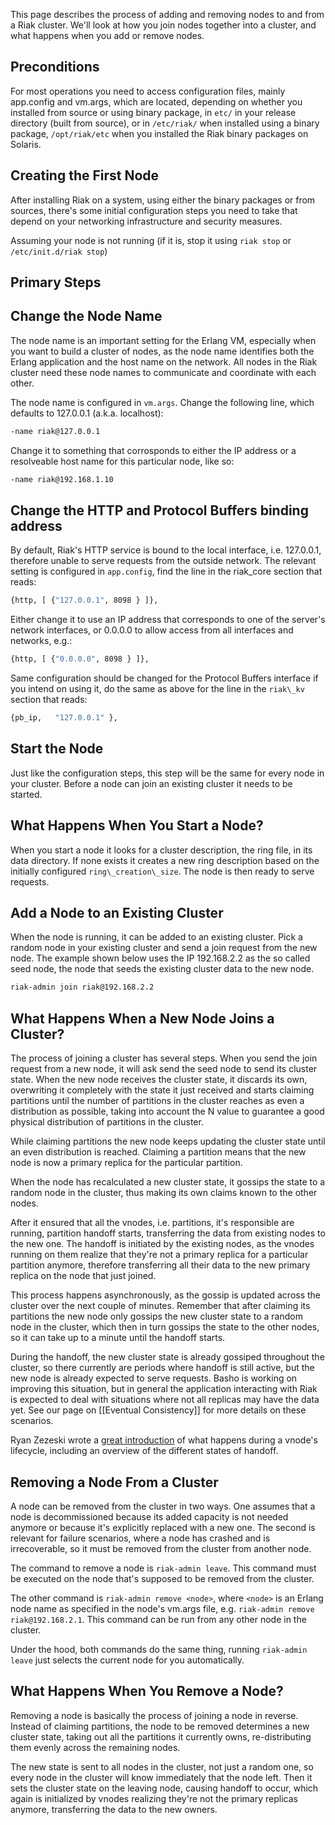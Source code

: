This page describes the process of adding and removing nodes to and from a Riak
cluster. We'll look at how you join nodes together into a cluster, and what
happens when you add or remove nodes.

<div id="toc"/></div>

## Preconditions

For most operations you need to access configuration files, mainly app.config
and vm.args, which are located, depending on whether you installed from source
or using binary package, in `etc/` in your release directory (built from
source), or in `/etc/riak/` when installed using a binary package,
`/opt/riak/etc` when you installed the Riak binary packages on Solaris.

## Creating the First Node

After installing Riak on a system, using either the binary packages or from
sources, there's some initial configuration steps you need to take that depend
on your networking infrastructure and security measures.

Assuming your node is not running (if it is, stop it using `riak stop` or
`/etc/init.d/riak stop`)

## Primary Steps

## Change the Node Name

The node name is an important setting for the Erlang VM, especially when you
want to build a cluster of nodes, as the node name identifies both the Erlang
application and the host name on the network. All nodes in the Riak cluster need
these node names to communicate and coordinate with each other.

The node name is configured in `vm.args`. Change the following line, which
defaults to 127.0.0.1 (a.k.a. localhost):

```bash
-name riak@127.0.0.1
```

Change it to something that corrosponds to either the IP address or a resolveable
host name for this particular node, like so:

```bash
-name riak@192.168.1.10
```

## Change the HTTP and Protocol Buffers binding address

By default, Riak's HTTP service is bound to the local interface, i.e. 127.0.0.1,
therefore unable to serve requests from the outside network. The relevant
setting is configured in `app.config`, find the line in the riak_core section
that reads:

```bash
{http, [ {"127.0.0.1", 8098 } ]},
```

Either change it to use an IP address that corresponds to one of the server's
network interfaces, or 0.0.0.0 to allow access from all interfaces and networks,
e.g.:

```bash
{http, [ {"0.0.0.0", 8098 } ]},
```

Same configuration should be changed for the Protocol Buffers interface if you
intend on using it, do the same as above for the line in the `riak\_kv` section
that reads:

```bash
{pb_ip,   "127.0.0.1" },
```

## Start the Node

Just like the configuration steps, this step will be the same for every node in
your cluster. Before a node can join an existing cluster it needs to be started.


## What Happens When You Start a Node?

When you start a node it looks for a cluster description, the ring file, in its
data directory. If none exists it creates a new ring description based on the
initially configured `ring\_creation\_size`. The node is then ready to serve
requests.

## Add a Node to an Existing Cluster

When the node is running, it can be added to an existing cluster. Pick a random
node in your existing cluster and send a join request from the new node. The
example shown below uses the IP 192.168.2.2 as the so called seed node, the node
that seeds the existing cluster data to the new node.

```bash
riak-admin join riak@192.168.2.2
```

## What Happens When a New Node Joins a Cluster?

The process of joining a cluster has several steps. When you send the join
request from a new node, it will ask send the seed node to send its cluster
state. When the new node receives the cluster state, it discards its own,
overwriting it completely with the state it just received and starts claiming
partitions until the number of partitions in the cluster reaches as even a
distribution as possible, taking into account the N value to guarantee a good
physical distribution of partitions in the cluster.

While claiming partitions the new node keeps updating the cluster state until an
even distribution is reached. Claiming a partition means that the new node is
now a primary replica for the particular partition.

When the node has recalculated a new cluster state, it gossips the state to a
random node in the cluster, thus making its own claims known to the other nodes.

After it ensured that all the vnodes, i.e. partitions,  it's responsible are
running, partition handoff starts, transferring the data from existing nodes to
the new one. The handoff is initiated by the existing nodes, as the vnodes
running on them realize that they're not a primary replica for a particular
partition anymore, therefore transferring all their data to the new primary
replica on the node that just joined.

This process happens asynchronously, as the gossip is updated across the cluster
over the next couple of minutes. Remember that after claiming its partitions the
new node only gossips the new cluster state to a random node in the cluster,
which then in turn gossips the state to the other nodes, so it can take up to a
minute until the handoff starts.

During the handoff, the new cluster state is already gossiped throughout the
cluster, so there currently are periods where handoff is still active, but the
new node is already expected to serve requests. Basho is working on improving
this situation, but in general the application interacting with Riak is expected
to deal with situations where not all replicas may have the data yet. See our
page on [[Eventual Consistency]] for more details on these scenarios.

Ryan Zezeski wrote a [great
introduction](https://github.com/rzezeski/try-try-try/tree/master/2011/riak-core-the-vnode)
of what happens during a vnode's lifecycle, including an overview of the
different states of handoff.

## Removing a Node From a Cluster

A node can be removed from the cluster in two ways. One assumes that a node is
decommissioned because its added capacity is not needed anymore or because it's
explicitly replaced with a new one. The second is relevant for failure
scenarios, where a node has crashed and is irrecoverable, so it must be removed
from the cluster from another node.

The command to remove a node is `riak-admin leave`. This command must be
executed on the node that's supposed to be removed from the cluster.

The other command is `riak-admin remove <node>`, where `<node>` is an Erlang
node name as specified in the node's vm.args file, e.g. `riak-admin remove
riak@192.168.2.1`. This command can be run from any other node in the cluster.

Under the hood, both commands do the same thing, running `riak-admin leave` just
selects the current node for you automatically.

## What Happens When You Remove a Node?

Removing a node is basically the process of joining a node in reverse. Instead
of claiming partitions, the node to be removed determines a new cluster state,
taking out all the partitions it currently owns, re-distributing them evenly
across the remaining nodes.

The new state is sent to all nodes in the cluster, not just a random one, so
every node in the cluster will know immediately that the node left. Then it sets
the cluster state on the leaving node, causing handoff to occur, which again is
initialized by vnodes realizing they're not the primary replicas anymore,
transferring the data to the new owners.
